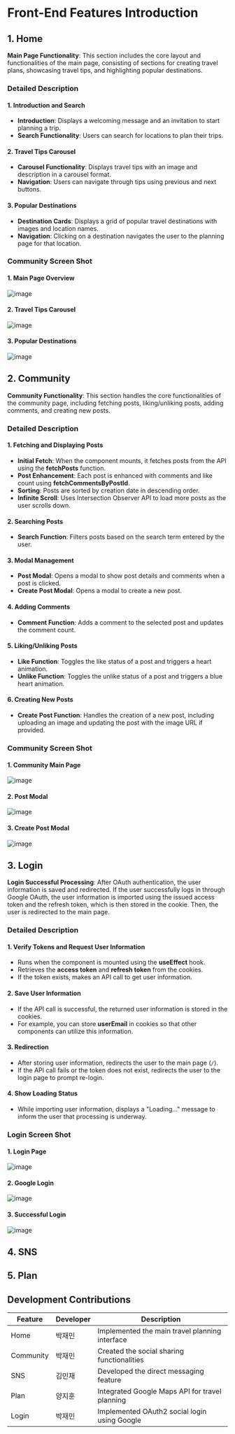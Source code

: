 # Front-End Features Introduction

## 1. Home
**Main Page Functionality**: This section includes the core layout and functionalities of the main page, consisting of sections for creating travel plans, showcasing travel tips, and highlighting popular destinations.

### Detailed Description
#### 1. Introduction and Search
- **Introduction**: Displays a welcoming message and an invitation to start planning a trip.
- **Search Functionality**: Users can search for locations to plan their trips.

#### 2. Travel Tips Carousel
- **Carousel Functionality**: Displays travel tips with an image and description in a carousel format.
- **Navigation**: Users can navigate through tips using previous and next buttons.

#### 3. Popular Destinations
- **Destination Cards**: Displays a grid of popular travel destinations with images and location names.
- **Navigation**: Clicking on a destination navigates the user to the planning page for that location.

### Community Screen Shot
#### 1. Main Page Overview
![image](https://github.com/24AWP-FAVICON/frontend/assets/117453101/1d87f60f-78c5-410c-8d86-76aa082ae7ce)
#### 2. Travel Tips Carousel
![image](https://github.com/24AWP-FAVICON/frontend/assets/117453101/f7898bfe-1db2-4385-962d-89c50ae9ef52)
#### 3. Popular Destinations
![image](https://github.com/24AWP-FAVICON/frontend/assets/117453101/5ab3d521-7d7e-4c22-b67b-b1c7bdc3d6ae)

## 2. Community
**Community Functionality**: This section handles the core functionalities of the community page, including fetching posts, liking/unliking posts, adding comments, and creating new posts.

### Detailed Description

#### 1. Fetching and Displaying Posts
- **Initial Fetch**: When the component mounts, it fetches posts from the API using the **fetchPosts** function.
- **Post Enhancement**: Each post is enhanced with comments and like count using **fetchCommentsByPostId**.
- **Sorting**: Posts are sorted by creation date in descending order.
- **Infinite Scroll**: Uses Intersection Observer API to load more posts as the user scrolls down.

#### 2. Searching Posts
- **Search Function**: Filters posts based on the search term entered by the user.

#### 3. Modal Management
- **Post Modal**: Opens a modal to show post details and comments when a post is clicked.
- **Create Post Modal**: Opens a modal to create a new post.

#### 4. Adding Comments
- **Comment Function**: Adds a comment to the selected post and updates the comment count.

#### 5. Liking/Unliking Posts
- **Like Function**: Toggles the like status of a post and triggers a heart animation.
- **Unlike Function**: Toggles the unlike status of a post and triggers a blue heart animation.

#### 6. Creating New Posts
- **Create Post Function**: Handles the creation of a new post, including uploading an image and updating the post with the image URL if provided.

### Community Screen Shot
#### 1. Community Main Page
  ![image](https://github.com/24AWP-FAVICON/frontend/assets/117453101/ba329f84-a433-4d7a-8e25-54b207b951d4)
#### 2. Post Modal
![image](https://github.com/24AWP-FAVICON/frontend/assets/117453101/d536cbd7-b877-415d-a4b1-c92dfcebc2bb)
#### 3. Create Post Modal
![image](https://github.com/24AWP-FAVICON/frontend/assets/117453101/da8e63b8-8805-4042-81e7-9d9d519c0350)

## 3. Login
**Login Successful Processing**: After OAuth authentication, the user information is saved and redirected. If the user successfully logs in through Google OAuth, the user information is imported using the issued access token and the refresh token, which is then stored in the cookie. Then, the user is redirected to the main page.

### Detailed Description

#### 1. Verify Tokens and Request User Information
- Runs when the component is mounted using the **useEffect** hook.
- Retrieves the **access token** and **refresh token** from the cookies.
- If the token exists, makes an API call to get user information.

#### 2. Save User Information
- If the API call is successful, the returned user information is stored in the cookies.
- For example, you can store **userEmail** in cookies so that other components can utilize this information.

#### 3. Redirection
- After storing user information, redirects the user to the main page (`/`).
- If the API call fails or the token does not exist, redirects the user to the login page to prompt re-login.

#### 4. Show Loading Status
- While importing user information, displays a "Loading..." message to inform the user that processing is underway.

### Login Screen Shot
#### 1. Login Page
   ![image](https://github.com/24AWP-FAVICON/frontend/assets/117453101/65aec526-4297-4f47-adf1-5fac7bd686be)
#### 2. Google Login
   ![image](https://github.com/24AWP-FAVICON/frontend/assets/117453101/90b3d234-2e58-4e43-af40-3e5f3a739be8)
#### 3. Successful Login
   ![image](https://github.com/24AWP-FAVICON/frontend/assets/117453101/b48870b2-4e03-41e8-830b-ff8f783917a4)
    

## 4. SNS


## 5. Plan


## Development Contributions

| Feature   | Developer   | Description                                      |
|-----------|-------------|--------------------------------------------------|
| Home      | 박재민 | Implemented the main travel planning interface   |
| Community | 박재민 | Created the social sharing functionalities       |
| SNS       | 김민재 | Developed the direct messaging feature           |
| Plan      | 양지훈 | Integrated Google Maps API for travel planning   |
| Login     | 박재민 | Implemented OAuth2 social login using Google     |
